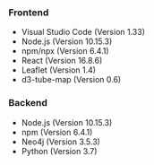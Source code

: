 ### Frontend

- Visual Studio Code (Version 1.33)
- Node.js (Version 10.15.3)
- npm/npx (Version 6.4.1)
- React (Version 16.8.6)
- Leaflet (Version 1.4)
- d3-tube-map (Version 0.6)

### Backend

- Node.js (Version 10.15.3)
- npm (Version 6.4.1)
- Neo4j (Version 3.5.3)
- Python (Version 3.7)